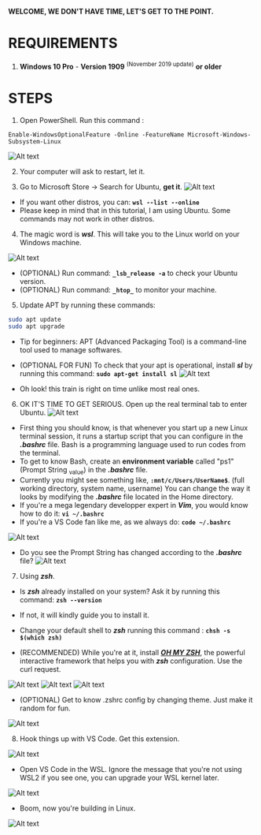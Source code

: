 **WELCOME, WE DON'T HAVE TIME, LET'S GET TO THE POINT.**

# REQUIREMENTS

1. **Windows 10 Pro** - **Version 1909** <sup>(November 2019 update)</sup> **or older**

# STEPS

1. Open PowerShell. Run this command : 

```shell
Enable-WindowsOptionalFeature -Online -FeatureName Microsoft-Windows-Subsystem-Linux
```

![Alt text](/wsl/legacy1909/imgsrc/powershell_enable_feature.png?raw=true "Optional Title")

2. Your computer will ask to restart, let it.

3. Go to Microsoft Store -> Search for Ubuntu, **get it**.
![Alt text](/wsl/legacy1909/imgsrc/ms_store_ubuntu.png?raw=true "Optional Title")

- If you want other distros, you can: **`wsl --list --online`**
- Please keep in mind that in this tutorial, I am using Ubuntu. Some commands may not work in other distros.

4. The magic word is **_wsl_**. This will take you to the Linux world on your Windows machine.

![Alt text](/wsl/legacy1909/imgsrc/terminal_run_wsl.png?raw=true "Optional Title")

- (OPTIONAL) Run command: **`_lsb_release -a`** to check your Ubuntu version.
- (OPTIONAL) Run command: **`_htop_`** to monitor your machine.

5. Update APT by running these commands:
```bash
sudo apt update
sudo apt upgrade
```
- Tip for beginners: APT (Advanced Packaging Tool) is a command-line tool used to manage softwares.

- (OPTIONAL FOR FUN) To check that your apt is operational, install **_sl_** by running this command: **`sudo apt-get install sl`**
![Alt text](/wsl/legacy1909/imgsrc/linux_sl.png?raw=true "Optional Title")

- Oh look! this train is right on time unlike most real ones.


6. OK IT'S TIME TO GET SERIOUS. Open up the real terminal tab to enter Ubuntu.
![Alt text](/wsl/legacy1909/imgsrc/terminal_ubuntu.png?raw=true "Optional Title")

- First thing you should know, is that whenever you start up a new Linux terminal session, it runs a startup script that you can configure in the **_.bashrc_** file. Bash is a programming language used to run codes from the terminal.
- To get to know Bash, create an **environment variable** called "ps1" (Prompt String <sub>value</sub>) in the **_.bashrc_** file.
- Currently you might see something like, **`:mnt/c/Users/UserName$`**. (full working directory, system name, username)
  You can change the way it looks by modifying the **_.bashrc_** file located in the Home directory.
- If you're a mega legendary developper expert in **_Vim_**, you would know how to do it: **`vi ~/.bashrc`**
- If you're a VS Code fan like me, as we always do: **`code ~/.bashrc`**

![Alt text](/wsl/imgsrc/vscode_first_bash_env_var.png?raw=true "Optional Title")

- Do you see the Prompt String has changed according to the **_.bashrc_** file?
![Alt text](/wsl/legacy1909/imgsrc/terminal_ubuntu_ps1_modified.png?raw=true "Optional Title")

7. Using **_zsh_**.

- Is **_zsh_** already installed on your system? Ask it by running this command: **`zsh --version`**
- If not, it will kindly guide you to install it.
- Change your default shell to **_zsh_** running this command : **`chsh -s $(which zsh)`**

- (RECOMMENDED) While you're at it, install [**_OH MY ZSH_**](https://github.com/ohmyzsh/ohmyzsh), the powerful interactive framework that helps you with **_zsh_** configuration. Use the curl request.

![Alt text](/wsl/imgsrc/github_oh_my_zsh.png?raw=true "Optional Title")
![Alt text](/wsl/imgsrc/zsh_oh_my_zsh.png?raw=true "Optional Title")
![Alt text](/wsl/imgsrc/zsh_which_shell.png?raw=true "Optional Title")

- (OPTIONAL) Get to know .zshrc config by changing theme. Just make it random for fun.

![Alt text](/wsl/imgsrc/vscode_zshrc_theme_random.png?raw=true "Optional Title")

8. Hook things up with VS Code. Get this extension.

![Alt text](/wsl/imgsrc/vscode_wsl_extension.png?raw=true "Optional Title")

- Open VS Code in the WSL. Ignore the message that you're not using WSL2 if you see one, you can upgrade your WSL kernel later.

![Alt text](/wsl/imgsrc/vscode_open_wsl_window.png?raw=true "Optional Title")

- Boom, now you're building in Linux.

![Alt text](/wsl/imgsrc/vscode_using_wsl.png?raw=true "Optional Title")